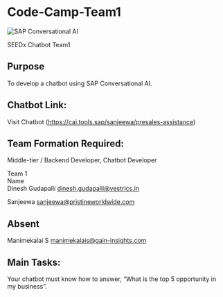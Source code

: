 # Code-Camp-Team1

![SAP Conversational AI](https://i.imgur.com/mKxXnBu.png)

SEEDx Chatbot Team1

## Purpose
To develop a chatbot using SAP Conversational AI.

## Chatbot Link: 
 Visit Chatbot (https://cai.tools.sap/sanjeewa/presales-assistance)

## Team Formation Required: 
Middle-tier / Backend Developer, Chatbot Developer

Team 1				
Name	
Dinesh Gudapalli	dinesh.gudapalli@vestrics.in

Sanjeewa	sanjeewa@pristineworldwide.com

## Absent
Manimekalai S	manimekalais@gain-insights.com


## Main Tasks: 
Your chatbot must know how to answer, “What is the top 5 opportunity in my business”.





